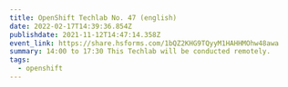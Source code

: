 ```yaml
---
title: OpenShift Techlab No. 47 (english)
date: 2022-02-17T14:39:36.854Z
publishdate: 2021-11-12T14:47:14.358Z
event_link: https://share.hsforms.com/1bQZ2KHG9TQyyM1HAHHMOhw48awa
summary: 14:00 to 17:30 This Techlab will be conducted remotely.
tags:
  - openshift
---
```

